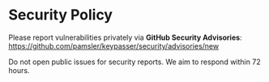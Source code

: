 # Security Policy

Please report vulnerabilities privately via **GitHub Security Advisories**:
https://github.com/pamsler/keypasser/security/advisories/new

Do not open public issues for security reports. We aim to respond within 72 hours.

